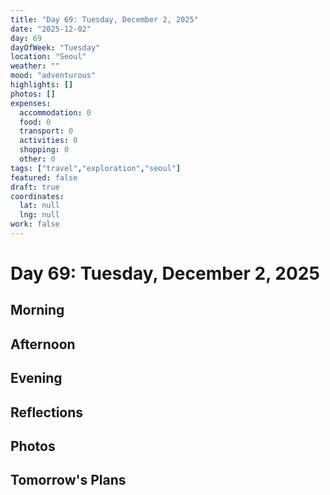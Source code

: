 ```yaml
---
title: "Day 69: Tuesday, December 2, 2025"
date: "2025-12-02"
day: 69
dayOfWeek: "Tuesday"
location: "Seoul"
weather: ""
mood: "adventurous"
highlights: []
photos: []
expenses:
  accommodation: 0
  food: 0
  transport: 0
  activities: 0
  shopping: 0
  other: 0
tags: ["travel","exploration","seoul"]
featured: false
draft: true
coordinates:
  lat: null
  lng: null
work: false
---
```

# Day 69: Tuesday, December 2, 2025

## Morning

## Afternoon

## Evening

## Reflections

## Photos

## Tomorrow's Plans
